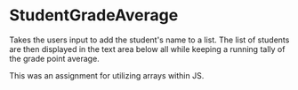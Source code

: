 # StudentGradeAverage
Takes the users input to add the student's name to a list.
The list of students are then displayed in the text area below
all while keeping a running tally of the grade point average. 

This was an assignment for utilizing arrays within JS.
